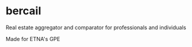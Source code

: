 # bercail
Real estate aggregator and comparator for professionals and individuals

Made for ETNA's GPE
